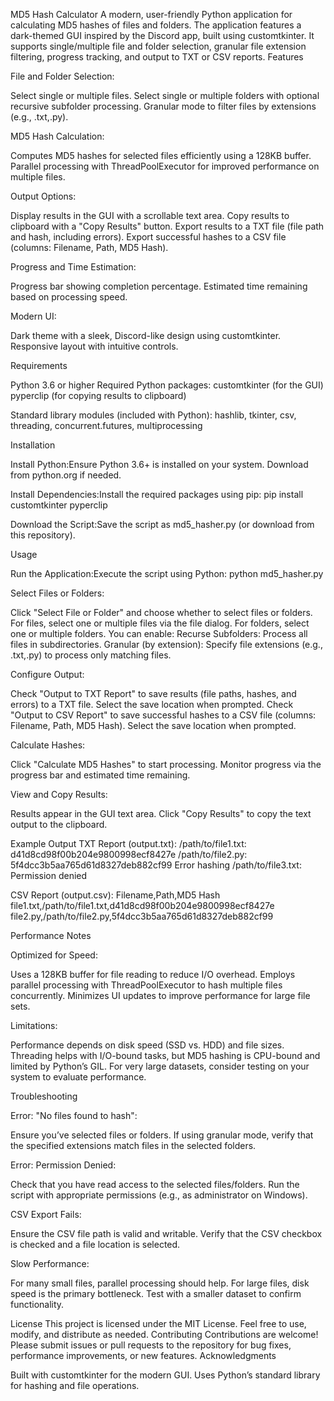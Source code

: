MD5 Hash Calculator
A modern, user-friendly Python application for calculating MD5 hashes of files and folders. The application features a dark-themed GUI inspired by the Discord app, built using customtkinter. It supports single/multiple file and folder selection, granular file extension filtering, progress tracking, and output to TXT or CSV reports.
Features

File and Folder Selection:

Select single or multiple files.
Select single or multiple folders with optional recursive subfolder processing.
Granular mode to filter files by extensions (e.g., .txt,.py).


MD5 Hash Calculation:

Computes MD5 hashes for selected files efficiently using a 128KB buffer.
Parallel processing with ThreadPoolExecutor for improved performance on multiple files.


Output Options:

Display results in the GUI with a scrollable text area.
Copy results to clipboard with a "Copy Results" button.
Export results to a TXT file (file path and hash, including errors).
Export successful hashes to a CSV file (columns: Filename, Path, MD5 Hash).


Progress and Time Estimation:

Progress bar showing completion percentage.
Estimated time remaining based on processing speed.


Modern UI:

Dark theme with a sleek, Discord-like design using customtkinter.
Responsive layout with intuitive controls.



Requirements

Python 3.6 or higher
Required Python packages:
customtkinter (for the GUI)
pyperclip (for copying results to clipboard)


Standard library modules (included with Python):
hashlib, tkinter, csv, threading, concurrent.futures, multiprocessing



Installation

Install Python:Ensure Python 3.6+ is installed on your system. Download from python.org if needed.

Install Dependencies:Install the required packages using pip:
pip install customtkinter pyperclip


Download the Script:Save the script as md5_hasher.py (or download from this repository).


Usage

Run the Application:Execute the script using Python:
python md5_hasher.py


Select Files or Folders:

Click "Select File or Folder" and choose whether to select files or folders.
For files, select one or multiple files via the file dialog.
For folders, select one or multiple folders. You can enable:
Recurse Subfolders: Process all files in subdirectories.
Granular (by extension): Specify file extensions (e.g., .txt,.py) to process only matching files.




Configure Output:

Check "Output to TXT Report" to save results (file paths, hashes, and errors) to a TXT file. Select the save location when prompted.
Check "Output to CSV Report" to save successful hashes to a CSV file (columns: Filename, Path, MD5 Hash). Select the save location when prompted.


Calculate Hashes:

Click "Calculate MD5 Hashes" to start processing.
Monitor progress via the progress bar and estimated time remaining.


View and Copy Results:

Results appear in the GUI text area.
Click "Copy Results" to copy the text output to the clipboard.



Example Output
TXT Report (output.txt):
/path/to/file1.txt: d41d8cd98f00b204e9800998ecf8427e
/path/to/file2.py: 5f4dcc3b5aa765d61d8327deb882cf99
Error hashing /path/to/file3.txt: Permission denied

CSV Report (output.csv):
Filename,Path,MD5 Hash
file1.txt,/path/to/file1.txt,d41d8cd98f00b204e9800998ecf8427e
file2.py,/path/to/file2.py,5f4dcc3b5aa765d61d8327deb882cf99

Performance Notes

Optimized for Speed:

Uses a 128KB buffer for file reading to reduce I/O overhead.
Employs parallel processing with ThreadPoolExecutor to hash multiple files concurrently.
Minimizes UI updates to improve performance for large file sets.


Limitations:

Performance depends on disk speed (SSD vs. HDD) and file sizes.
Threading helps with I/O-bound tasks, but MD5 hashing is CPU-bound and limited by Python’s GIL.
For very large datasets, consider testing on your system to evaluate performance.



Troubleshooting

Error: "No files found to hash":

Ensure you’ve selected files or folders.
If using granular mode, verify that the specified extensions match files in the selected folders.


Error: Permission Denied:

Check that you have read access to the selected files/folders.
Run the script with appropriate permissions (e.g., as administrator on Windows).


CSV Export Fails:

Ensure the CSV file path is valid and writable.
Verify that the CSV checkbox is checked and a file location is selected.


Slow Performance:

For many small files, parallel processing should help. For large files, disk speed is the primary bottleneck.
Test with a smaller dataset to confirm functionality.



License
This project is licensed under the MIT License. Feel free to use, modify, and distribute as needed.
Contributing
Contributions are welcome! Please submit issues or pull requests to the repository for bug fixes, performance improvements, or new features.
Acknowledgments

Built with customtkinter for the modern GUI.
Uses Python’s standard library for hashing and file operations.
